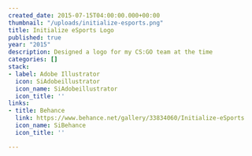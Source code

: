 ```yaml
---
created_date: 2015-07-15T04:00:00.000+00:00
thumbnail: "/uploads/initialize-esports.png"
title: Initialize eSports Logo
published: true
year: "2015"
description: Designed a logo for my CS:GO team at the time
categories: []
stack:
- label: Adobe Illustrator
  icon: SiAdobeillustrator
  icon_name: SiAdobeillustrator
  icon_title: ''
links:
- title: Behance
  link: https://www.behance.net/gallery/33834060/Initialize-eSports
  icon_name: SiBehance
  icon_title: ''

---
```

